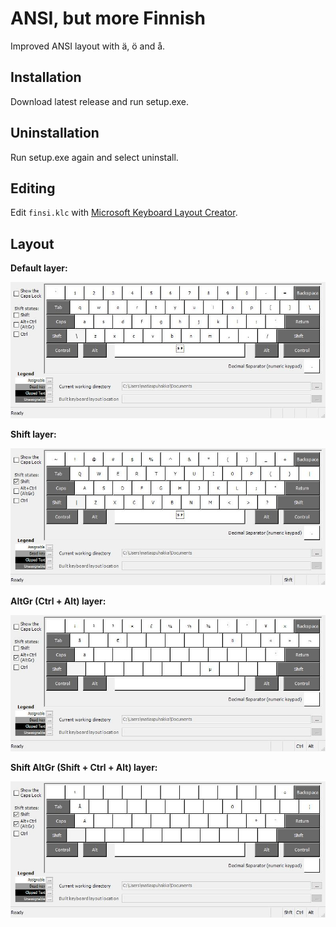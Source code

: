 # ANSI, but more Finnish

Improved ANSI layout with ä, ö and å.

## Installation

Download latest release and run setup.exe.

## Uninstallation

Run setup.exe again and select uninstall.

## Editing

Edit `finsi.klc` with [Microsoft Keyboard Layout Creator](https://www.microsoft.com/en-us/download/details.aspx?id=22339).

## Layout

**Default layer:**

![Default layer](img/finsi.jpg)

**Shift layer:**

![Shift layer](img/finsiShft.jpg)

**AltGr (Ctrl + Alt) layer:**

![AltGr (Ctrl + Alt) layer](img/finsiAltGr.jpg)

**Shift AltGr (Shift + Ctrl + Alt) layer:**

![Shift AltGr (Shift + Ctrl + Alt) layer](img/finsiShftAltGr.jpg)
